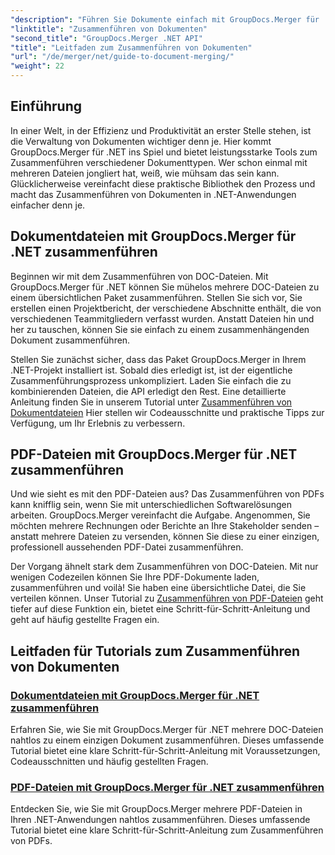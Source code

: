 ```yaml
---
"description": "Führen Sie Dokumente einfach mit GroupDocs.Merger für .NET zusammen. Entdecken Sie Schritt-für-Schritt-Tutorials zum effektiven Zusammenführen von DOC- und PDF-Dateien."
"linktitle": "Zusammenführen von Dokumenten"
"second_title": "GroupDocs.Merger .NET API"
"title": "Leitfaden zum Zusammenführen von Dokumenten"
"url": "/de/merger/net/guide-to-document-merging/"
"weight": 22
---
```


## Einführung

In einer Welt, in der Effizienz und Produktivität an erster Stelle stehen, ist die Verwaltung von Dokumenten wichtiger denn je. Hier kommt GroupDocs.Merger für .NET ins Spiel und bietet leistungsstarke Tools zum Zusammenführen verschiedener Dokumenttypen. Wer schon einmal mit mehreren Dateien jongliert hat, weiß, wie mühsam das sein kann. Glücklicherweise vereinfacht diese praktische Bibliothek den Prozess und macht das Zusammenführen von Dokumenten in .NET-Anwendungen einfacher denn je.

## Dokumentdateien mit GroupDocs.Merger für .NET zusammenführen

Beginnen wir mit dem Zusammenführen von DOC-Dateien. Mit GroupDocs.Merger für .NET können Sie mühelos mehrere DOC-Dateien zu einem übersichtlichen Paket zusammenführen. Stellen Sie sich vor, Sie erstellen einen Projektbericht, der verschiedene Abschnitte enthält, die von verschiedenen Teammitgliedern verfasst wurden. Anstatt Dateien hin und her zu tauschen, können Sie sie einfach zu einem zusammenhängenden Dokument zusammenführen. 

Stellen Sie zunächst sicher, dass das Paket GroupDocs.Merger in Ihrem .NET-Projekt installiert ist. Sobald dies erledigt ist, ist der eigentliche Zusammenführungsprozess unkompliziert. Laden Sie einfach die zu kombinierenden Dateien, die API erledigt den Rest. Eine detaillierte Anleitung finden Sie in unserem Tutorial unter [Zusammenführen von Dokumentdateien](./merge-document-files/) Hier stellen wir Codeausschnitte und praktische Tipps zur Verfügung, um Ihr Erlebnis zu verbessern.

## PDF-Dateien mit GroupDocs.Merger für .NET zusammenführen

Und wie sieht es mit den PDF-Dateien aus? Das Zusammenführen von PDFs kann knifflig sein, wenn Sie mit unterschiedlichen Softwarelösungen arbeiten. GroupDocs.Merger vereinfacht die Aufgabe. Angenommen, Sie möchten mehrere Rechnungen oder Berichte an Ihre Stakeholder senden – anstatt mehrere Dateien zu versenden, können Sie diese zu einer einzigen, professionell aussehenden PDF-Datei zusammenführen.

Der Vorgang ähnelt stark dem Zusammenführen von DOC-Dateien. Mit nur wenigen Codezeilen können Sie Ihre PDF-Dokumente laden, zusammenführen und voilà! Sie haben eine übersichtliche Datei, die Sie verteilen können. Unser Tutorial zu [Zusammenführen von PDF-Dateien](./merge-pdf-files/) geht tiefer auf diese Funktion ein, bietet eine Schritt-für-Schritt-Anleitung und geht auf häufig gestellte Fragen ein.

## Leitfaden für Tutorials zum Zusammenführen von Dokumenten
### [Dokumentdateien mit GroupDocs.Merger für .NET zusammenführen](./merge-document-files/)
Erfahren Sie, wie Sie mit GroupDocs.Merger für .NET mehrere DOC-Dateien nahtlos zu einem einzigen Dokument zusammenführen. Dieses umfassende Tutorial bietet eine klare Schritt-für-Schritt-Anleitung mit Voraussetzungen, Codeausschnitten und häufig gestellten Fragen.
### [PDF-Dateien mit GroupDocs.Merger für .NET zusammenführen](./merge-pdf-files/)
Entdecken Sie, wie Sie mit GroupDocs.Merger mehrere PDF-Dateien in Ihren .NET-Anwendungen nahtlos zusammenführen. Dieses umfassende Tutorial bietet eine klare Schritt-für-Schritt-Anleitung zum Zusammenführen von PDFs.